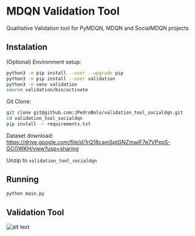 # MDQN Validation Tool
Qualitative Validation tool for PyMDQN, MDQN and SocialMDQN projects


## Instalation

(Optional) Environment setup:

```sh
python3 -m pip install --user --upgrade pip
python3 -m pip install --user validation
python3 -m venv validation
source validation/bin/activate
```

Git Clone:

```sh
git clone git@github.com:JPedroBelo/validation_tool_socialdqn.git
cd validation_tool_socialdqn
pip install -r requirements.txt 
```

Dataset download:
https://drive.google.com/file/d/1rQ18camSptGNZmwlF7e7VPxpS-GCOWKH/view?usp=sharing

Unzip to `validation_tool_socialdqn`

## Running 

```sh
python main.py
```

## Validation Tool

![alt text](https://github.com/JPedroBelo/mdqn-validation-tool/blob/main/doc/screen.gif)
